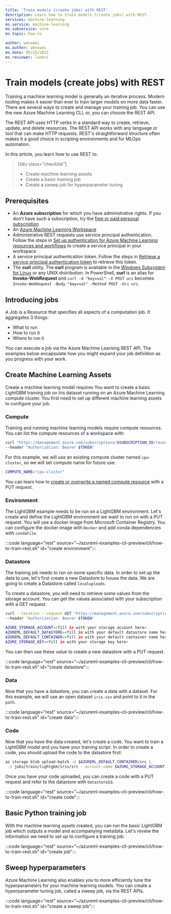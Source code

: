 ```yaml
---
title: 'Train models (create jobs) with REST'
description: Learn how to train models (create jobs) with REST.
services: machine-learning
ms.service: machine-learning
ms.subservice: core
ms.topic: how-to

author: wenxwei
ms.author: wenxwei
ms.date: 05/25/2021
ms.reviewer: laobri
---
```


# Train models (create jobs) with REST

Training a machine learning model is generally an iterative process. Modern tooling makes it easier than ever to train larger models on more data faster. There are several ways to create and manage your training job. You can use the new Azure Machine Learning CLI, or, you can choose the REST API. 

The REST API uses HTTP verbs in a standard way to create, retrieve, update, and delete resources. The REST API works with any language or tool that can make HTTP requests. REST's straightforward structure often makes it a good choice in scripting environments and for MLOps automation.

In this article, you learn how to use REST to:

> [!div class="checklist"]
> * Create machine learning assets
> * Create a basic training job 
> * Create a sweep job for hyperparameter tuning 

## Prerequisites

- An **Azure subscription** for which you have administrative rights. If you don't have such a subscription, try the [free or paid personal subscription](https://aka.ms/AMLFree)
- An [Azure Machine Learning Workspace](./how-to-manage-workspace.md)
- Administrative REST requests use service principal authentication. Follow the steps in [Set up authentication for Azure Machine Learning resources and workflows](./how-to-setup-authentication.md#service-principal-authentication) to create a service principal in your workspace
- A service principal authentication token. Follow the steps in [Retrieve a service principal authentication token](./how-to-manage-rest.md##retrieve-a-service-principal-authentication-token) to retrieve this token. 
- The **curl** utility. The **curl** program is available in the [Windows Subsystem for Linux](/windows/wsl/install-win10) or any UNIX distribution. In PowerShell, **curl** is an alias for **Invoke-WebRequest** and `curl -d "key=val" -X POST uri` becomes `Invoke-WebRequest -Body "key=val" -Method POST -Uri uri`. 

## Introducing jobs

A Job is a Resource that specifies all aspects of a computation job. It aggregates 3 things:

- What to run
- How to run it
- Where to run it

You can execute a job via the Azure Machine Learning REST API. The examples below encapsulate how you might expand your job definition as you progress with your work.

## Create Machine Learning Assets

Create a machine learning model requires You want to create a basic LightGBM training job on Iris dataset running on an Azure Machine Learning compute cluster. You first need to set up different machine learning assets to configure your job.

### Compute

Training and running machine learning models require compute resources. You can list the compute resources of a workspace with:

```bash
curl "https://management.azure.com/subscriptions/$SUBSCRIPTION_ID/resourceGroups/$RESOURCE_GROUP/providers/Microsoft.MachineLearningServices/workspaces/$WORKSPACE/computes?api-version=$API_VERSION&isDefault=true" \
--header "Authorization: Bearer $TOKEN"

```

For this example, we will use an existing compute cluster named `cpu-cluster`, so we will set compute name for future use:

```bash
COMPUTE_NAME="cpu-cluster"
```

You can learn how to [create or overwrite a named compute resource](./how-to-manage-rest.md#create-and-modify-resources-using-put-and-post-requests) with a PUT request. 

### Environment 

The LightGBM example needs to be run on a LightGBM environment. Let's create and define the LightGBM environment we want to run on with a PUT request. You will use a docker image from Microsoft Container Registry. You can configure the docker image with `Docker` and add conda dependencies with `condaFile`. 

:::code language="rest" source="~/azureml-examples-cli-preview/cli/how-to-train-rest.sh" id="create environment":::

### Datastore

The training job needs to run on some specific data. In order to set up the data to use, let's first create a new Datastore to house the data. We are going to create a Datastore called `localuploads`.

To create a datastore, you will need to retrieve some values from the storage account. You can get the values associated with your subscription with a GET request. 

```bash
curl --location --request GET "https://management.azure.com/subscriptions/$SUBSCRIPTION_ID/resourceGroups/$RESOURCE_GROUP/providers/Microsoft.MachineLearningServices/workspaces/$WORKSPACE/datastores?api-version=$API_VERSION&isDefault=true" \
--header "Authorization: Bearer $TOKEN"

AZURE_STORAGE_ACCOUNT=<fill in with your storage account here>
AZUREML_DEFAULT_DATASTORE=<fill in with your default datastore name here>
AZUREML_DEFAULT_CONTAINER=<fill in with your default container name here>
AZURE_STORAGE_KEY=<fill in with your storage key here>

```

You can then use these value to create a new datastore with a PUT request. 

:::code language="rest" source="~/azureml-examples-cli-preview/cli/how-to-train-rest.sh" id="create datastore":::

### Data

Now that you have a datastore, you can create a data with a dataset. For this example, we will use an open dataset `iris.csv` and point to it in the `path`. 

:::code language="rest" source="~/azureml-examples-cli-preview/cli/how-to-train-rest.sh" id="create data":::

### Code

Now that you have the data created, let's create a code. You want to train a LightGBM model and you have your training script. In order to create a code, you should upload the code to the datastore first: 

```bash
az storage blob upload-batch -d $AZUREML_DEFAULT_CONTAINER/src \
 -s jobs/train/lightgbm/iris/src --account-name $AZURE_STORAGE_ACCOUNT --account-key $AZURE_STORAGE_KEY
```

Once you have your code uploaded, you can create a code with a PUT request and refer to the datastore with `datastoreId`. 

:::code language="rest" source="~/azureml-examples-cli-preview/cli/how-to-train-rest.sh" id="create code":::

## Basic Python training job

With the machine learning assets created, you can run the basic LightGBM job which outputs a model and accompanying metadata. Let's review the information we need to set up to configure a training job: 

:::code language="rest" source="~/azureml-examples-cli-preview/cli/how-to-train-rest.sh" id="create job":::


## Sweep hyperparameters

Azure Machine Learning also enables you to more efficiently tune the hyperparameters for your machine learning models. You can create a hyperparameter tuning job, called a sweep job, via the REST APIs. 

:::code language="rest" source="~/azureml-examples-cli-preview/cli/how-to-train-rest.sh" id="create a sweep job":::
